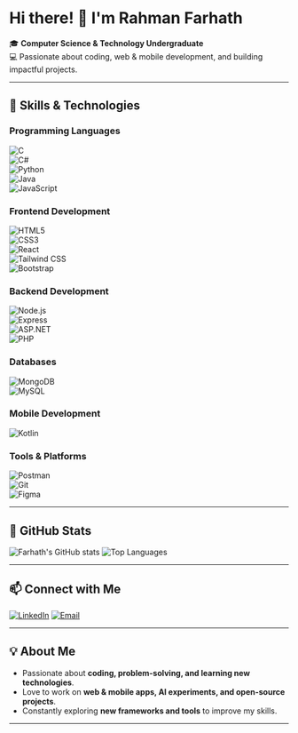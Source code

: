 # Hi there! 👋 I'm **Rahman Farhath**  

🎓 **Computer Science & Technology Undergraduate**  
💻 Passionate about coding, web & mobile development, and building impactful projects.

---

## 🚀 **Skills & Technologies**  

### **Programming Languages**
![C](https://img.shields.io/badge/C-blue?style=for-the-badge&logo=c)  
![C#](https://img.shields.io/badge/C%23-239120?style=for-the-badge&logo=c-sharp&logoColor=white)  
![Python](https://img.shields.io/badge/Python-F7DF1E?style=for-the-badge&logo=python&logoColor=blue)  
![Java](https://img.shields.io/badge/Java-ED8B00?style=for-the-badge&logo=java&logoColor=white)  
![JavaScript](https://img.shields.io/badge/JavaScript-F7DF1E?style=for-the-badge&logo=javascript&logoColor=black)  

### **Frontend Development**
![HTML5](https://img.shields.io/badge/HTML5-E34F26?style=for-the-badge&logo=html5&logoColor=white)  
![CSS3](https://img.shields.io/badge/CSS3-1572B6?style=for-the-badge&logo=css3)  
![React](https://img.shields.io/badge/React-61DAFB?style=for-the-badge&logo=react&logoColor=black)  
![Tailwind CSS](https://img.shields.io/badge/Tailwind_CSS-06B6D4?style=for-the-badge&logo=tailwind-css&logoColor=white)  
![Bootstrap](https://img.shields.io/badge/Bootstrap-7952B3?style=for-the-badge&logo=bootstrap&logoColor=white)  

### **Backend Development**
![Node.js](https://img.shields.io/badge/Node.js-339933?style=for-the-badge&logo=node.js&logoColor=white)  
![Express](https://img.shields.io/badge/Express.js-000000?style=for-the-badge&logo=express&logoColor=white)  
![ASP.NET](https://img.shields.io/badge/ASP.NET-512BD4?style=for-the-badge&logo=dotnet&logoColor=white)  
![PHP](https://img.shields.io/badge/PHP-777BB4?style=for-the-badge&logo=php&logoColor=white)  

### **Databases**
![MongoDB](https://img.shields.io/badge/MongoDB-47A248?style=for-the-badge&logo=mongodb&logoColor=white)  
![MySQL](https://img.shields.io/badge/MySQL-4479A1?style=for-the-badge&logo=mysql&logoColor=white)  

### **Mobile Development**
![Kotlin](https://img.shields.io/badge/Kotlin-0095D5?style=for-the-badge&logo=kotlin&logoColor=white)  

### **Tools & Platforms**
![Postman](https://img.shields.io/badge/Postman-FF6C37?style=for-the-badge&logo=postman&logoColor=white)  
![Git](https://img.shields.io/badge/Git-F05032?style=for-the-badge&logo=git&logoColor=white)  
![Figma](https://img.shields.io/badge/Figma-F24E1E?style=for-the-badge&logo=figma&logoColor=white)  

---

## 🌟 **GitHub Stats**
![Farhath's GitHub stats](https://github-readme-stats.vercel.app/api?username=frfarhath&show_icons=true&theme=tokyonight&hide_border=true&hide=stars&count_private=true)
![Top Languages](https://github-readme-stats.vercel.app/api/top-langs/?username=frfarhath&layout=compact&theme=tokyonight&hide_border=true)

---

## 📫 **Connect with Me**
[![LinkedIn](https://img.shields.io/badge/LinkedIn-0077B5?style=for-the-badge&logo=linkedin&logoColor=white)](https://www.linkedin.com/in/rahman-farhath-a3062a29b) 
[![Email](https://img.shields.io/badge/Email-D14836?style=for-the-badge&logo=gmail&logoColor=white)](mailto:frfarhath21@gmail.com)  

---

## 💡 **About Me**
- Passionate about **coding, problem-solving, and learning new technologies**.  
- Love to work on **web & mobile apps, AI experiments, and open-source projects**.  
- Constantly exploring **new frameworks and tools** to improve my skills.  

---
